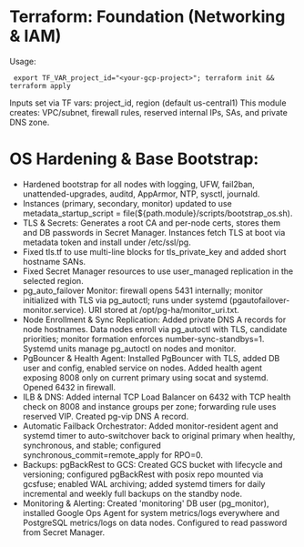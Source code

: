# Terraform: Foundation (Networking & IAM)
 Usage:
 ```
  export TF_VAR_project_id="<your-gcp-project>"; terraform init && terraform apply
  ```
 Inputs set via TF vars: project_id, region (default us-central1)
 This module creates: VPC/subnet, firewall rules, reserved internal IPs, SAs, and private DNS zone.
# OS Hardening & Base Bootstrap:
  - Hardened bootstrap for all nodes with logging, UFW, fail2ban, unattended-upgrades, auditd, AppArmor, NTP, sysctl, journald.
  - Instances (primary, secondary, monitor) updated to use metadata_startup_script = file(${path.module}/scripts/bootstrap_os.sh).
 - TLS & Secrets: Generates a root CA and per-node certs, stores them and DB passwords in Secret Manager. Instances fetch TLS at boot via metadata token and install under /etc/ssl/pg.
 - Fixed tls.tf to use multi-line blocks for tls_private_key and added short hostname SANs.
 - Fixed Secret Manager resources to use user_managed replication in the selected region.
 - pg_auto_failover Monitor: firewall opens 5431 internally; monitor initialized with TLS via pg_autoctl; runs under systemd (pgautofailover-monitor.service). URI stored at /opt/pg-ha/monitor_uri.txt.
 - Node Enrollment & Sync Replication: Added private DNS A records for node hostnames. Data nodes enroll via pg_autoctl with TLS, candidate priorities; monitor formation enforces number-sync-standbys=1. Systemd units manage pg_autoctl on nodes and monitor.
 - PgBouncer & Health Agent: Installed PgBouncer with TLS, added DB user and config, enabled service on nodes. Added health agent exposing 8008 only on current primary using socat and systemd. Opened 6432 in firewall.
 - ILB & DNS: Added internal TCP Load Balancer on 6432 with TCP health check on 8008 and instance groups per zone; forwarding rule uses reserved VIP. Created pg-vip DNS A record.
 - Automatic Failback Orchestrator: Added monitor-resident agent and systemd timer to auto-switchover back to original primary when healthy, synchronous, and stable; configured synchronous_commit=remote_apply for RPO=0.
 - Backups: pgBackRest to GCS: Created GCS bucket with lifecycle and versioning; configured pgBackRest with posix repo mounted via gcsfuse; enabled WAL archiving; added systemd timers for daily incremental and weekly full backups on the standby node.
 - Monitoring & Alerting: Created 'monitoring' DB user (pg_monitor), installed Google Ops Agent for system metrics/logs everywhere and PostgreSQL metrics/logs on data nodes. Configured to read password from Secret Manager.